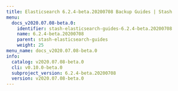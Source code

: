 ```yaml
---
title: Elasticsearch 6.2.4-beta.20200708 Backup Guides | Stash
menu:
  docs_v2020.07.08-beta.0:
    identifier: stash-elasticsearch-guides-6.2.4-beta.20200708
    name: 6.2.4-beta.20200708
    parent: stash-elasticsearch-guides
    weight: 25
menu_name: docs_v2020.07.08-beta.0
info:
  catalog: v2020.07.08-beta.0
  cli: v0.10.0-beta.0
  subproject_version: 6.2.4-beta.20200708
  version: v2020.07.08-beta.0
---
```


